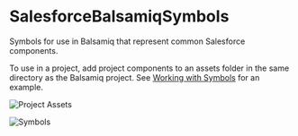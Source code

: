 SalesforceBalsamiqSymbols
=========================

Symbols for use in Balsamiq that represent common Salesforce components.

To use in a project, add project components to an assets folder in the same directory as the Balsamiq project. See [Working with Symbols](http://support.balsamiq.com/customer/portal/articles/110439-working-with-symbols) for an example.

![Project Assets](http://content.screencast.com/users/dhoechst1/folders/Jing/media/f0d2d50a-945b-4bd1-9cb3-dbceddfa45a7/00000041.png)

![Symbols](http://content.screencast.com/users/dhoechst1/folders/Jing/media/88dcb095-aa43-46c4-9ef2-01c7cfff27db/00000044.png)